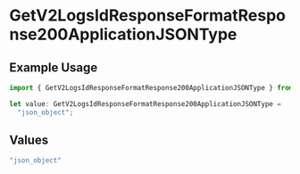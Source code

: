 # GetV2LogsIdResponseFormatResponse200ApplicationJSONType

## Example Usage

```typescript
import { GetV2LogsIdResponseFormatResponse200ApplicationJSONType } from "orq-poc-typescript-multi-env-version/models/operations";

let value: GetV2LogsIdResponseFormatResponse200ApplicationJSONType =
  "json_object";
```

## Values

```typescript
"json_object"
```